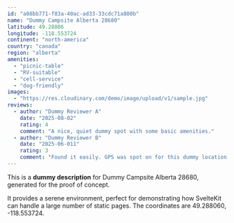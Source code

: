 ```yaml
---
id: "a08bb771-f83a-40ac-ad33-33cdc71a800b"
name: "Dummy Campsite Alberta 28680"
latitude: 49.28806
longitude: -118.553724
continent: "north-america"
country: "canada"
region: "alberta"
amenities:
  - "picnic-table"
  - "RV-suitable"
  - "cell-service"
  - "dog-friendly"
images:
  - "https://res.cloudinary.com/demo/image/upload/v1/sample.jpg"
reviews:
  - author: "Dummy Reviewer A"
    date: "2025-08-02"
    rating: 4
    comment: "A nice, quiet dummy spot with some basic amenities."
  - author: "Dummy Reviewer B"
    date: "2025-06-011"
    rating: 3
    comment: "Found it easily. GPS was spot on for this dummy location."
---
```


This is a **dummy description** for Dummy Campsite Alberta 28680, generated for the proof of concept.

It provides a serene environment, perfect for demonstrating how SvelteKit can handle a large number of static pages. The coordinates are 49.288060, -118.553724.
